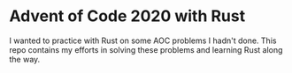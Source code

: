 # Advent of Code 2020 with Rust

I wanted to practice with Rust on some AOC problems I hadn't done.
This repo contains my efforts in solving these problems and learning Rust along the way.
